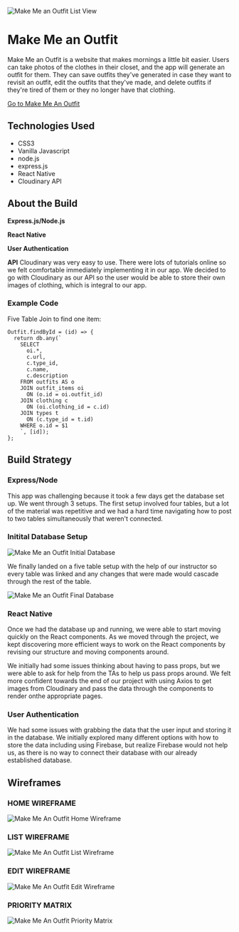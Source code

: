 ![Make Me an Outfit List View](/assets/list.png "Make Me an Outfit List View")

# Make Me an Outfit ###

Make Me an Outfit is a website that makes mornings a little bit easier. Users can take photos of the clothes in their closet, and the app will generate an outfit for them. They can save outfits they've generated in case they want to revisit an outfit, edit the outfits that they've made, and delete outfits if they're tired of them or they no longer have that clothing. 

[Go to Make Me An Outfit](#)

## Technologies Used ###

- CSS3
- Vanilla Javascript
- node.js
- express.js
- React Native
- Cloudinary API

## About the Build ###
**Express.js/Node.js**


**React Native**

**User Authentication**

**API**
Cloudinary was very easy to use. There were lots of tutorials online so we felt comfortable immediately implementing it in our app. We decided to go with Cloudinary as our API so the user would be able to store their own images of clothing, which is integral to our app. 

### Example Code ###

Five Table Join to find one item:
```
Outfit.findById = (id) => {
  return db.any(`
    SELECT
      oi.*,
      c.url,
      c.type_id,
      c.name,
      c.description
    FROM outfits AS o
    JOIN outfit_items oi
      ON (o.id = oi.outfit_id)
    JOIN clothing c
      ON (oi.clothing_id = c.id)
    JOIN types t
      ON (c.type_id = t.id)
    WHERE o.id = $1
    `, [id]);
};
```
## Build Strategy ###

### Express/Node ###
This app was challenging because it took a few days get the database set up. We went through 3 setups. The first setup involved four tables, but a lot of the material was repetitive and we had a hard time navigating how to post to two tables simultaneously that weren't connected. 

### Initital Database Setup ###

![Make Me an Outfit Initial Database](/assets-proposal/database-tables.jpg "Make Me an Outfit Initial Database")

We finally landed on a five table setup with the help of our instructor so every table was linked and any changes that were made would cascade through the rest of the table. 

![Make Me an Outfit Final Database](/assets/final-table-setup.jpg "Make Me an Outfit Final Database")

### React Native ###
Once we had the database up and running, we were able to start moving quickly on the React components. As we moved through the project, we kept discovering more efficient ways to work on the React components by revising our structure and moving components around. 

We initially had some issues thinking about having to pass props, but we were able to ask for help from the TAs to help us pass props around. We felt more confident towards the end of our project with using Axios to get images from Cloudinary and pass the data through the components to render onthe appropriate pages. 

### User Authentication ###
We had some issues with grabbing the data that the user input and storing it in the database. We initially explored many different options with how to store the data including using Firebase, but realize Firebase would not help us, as there is no way to connect their database with our already established database. 

## Wireframes ###

### HOME WIREFRAME ####
![Make Me An Outfit Home Wireframe](/assets-proposal/Home-Outfit.png "Make Me An Outfit Home")

### LIST WIREFRAME ###
![Make Me An Outfit List Wireframe](/assets-proposal/List.png "Make Me An Outfit List")

### EDIT WIREFRAME ###
![Make Me An Outfit Edit Wireframe](/assets-proposal/Edit2.png "Make Me An Outfit Edit")

### PRIORITY MATRIX ###
![Make Me An Outfit Priority Matrix](/assets-proposal/priority-matrix.jpg "Make Me An Outfit Priority Matrix")





